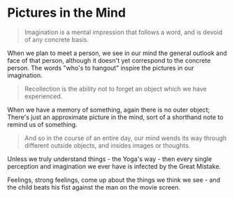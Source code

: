 # Pictures in the Mind

> Imagination is a mental impression that follows a word, and is devoid of any concrete basis.

When we plan to meet a person, we see in our mind the general outlook and face of that person, although it doesn't yet correspond to the concrete person. The words "who's to hangout" inspire the pictures in our imagination.

> Recollection is the ability not to forget an object which we have experienced.

When we have a memory of something, again there is no outer object; There's just an approximate picture in the mind, sort of a shorthand note to remind us of something.

> And so in the course of an entire day, our mind wends its way through different outside objects, and insides images or thoughts.

Unless we truly understand things - the Yoga's way - then every single perception and imagination we ever have is infected by the Great Mistake.

Feelings, strong feelings, come up about the things we think we see - and the child beats his fist against the man on the movie screen.
